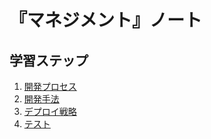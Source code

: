 # 『マネジメント』ノート


## 学習ステップ

1. [開発プロセス](./_/chapters/development_process.md)
1. [開発手法](./_/chapters/development_method.md)
1. [デプロイ戦略](./_/chapters/deployment_strategy.md)
1. [テスト](./_/chapters/test.md)
